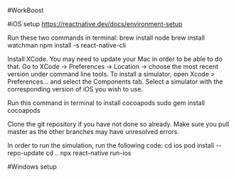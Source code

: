 #WorkBoost

#iOS setup
https://reactnative.dev/docs/environment-setup

Run these two commands in terminal:
  brew install node
  brew install watchman
  npm install -s react-native-cli

Install XCode. You may need to update your Mac in order to be able to do that.
Go to XCode -> Preferences -> Location -> choose the most recent version under command line tools.
To install a simulator, open Xcode > Preferences... and select the Components tab. Select a simulator with the corresponding version of iOS you wish to use.

Run this command in terminal to install cocoapods
  sudo gem install cocoapods

Clone the git repository if you have not done so already. Make sure you pull master as the other branches may have unresolved errors.

In order to run the simulation, run the following code:
  cd ios
  pod install --repo-update
  cd ..
  npx react-native run-ios
 
#Windows setup
